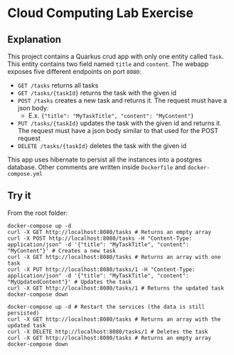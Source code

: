 # Cloud Computing Lab Exercise

## Explanation
This project contains a Quarkus crud app with only one entity called `Task`.
This entity contains two field named `title` and `content`.
The webapp exposes five different endpoints on port `8080`:
- `GET /tasks` returns all tasks
- `GET /tasks/{taskId}` returns the task with the given id
- `POST /tasks` creates a new task and returns it. The request must have a json body:
  - E.x. `{"title": "MyTaskTitle", "content": "MyContent"}`
- `PUT /tasks/{taskId}` updates the task with the given id and returns it. The request must have a json body similar to that used for the POST request
- `DELETE /tasks/{taskId}` deletes the task with the given id

This app uses hibernate to persist all the instances into a postgres database.
Other comments are written inside `Dockerfile` and `docker-compose.yml`

## Try it
From the root folder:
```shell
docker-compose up -d
curl -X GET http://localhost:8080/tasks # Returns an empty array
curl -X POST http://localhost:8080/tasks -H "Content-Type: application/json" -d '{"title": "MyTaskTitle", "content": "MyContent"}' # Creates a new task
curl -X GET http://localhost:8080/tasks # Returns an array with one task
curl -X PUT http://localhost:8080/tasks/1 -H "Content-Type: application/json" -d '{"title": "MyTaskTitle", "content": "MyUpdatedContent"}' # Updates the task
curl -X GET http://localhost:8080/tasks/1 # Returns the updated task
docker-compose down

docker-compose up -d # Restart the services (the data is still persisted)
curl -X GET http://localhost:8080/tasks # Returns an array with the updated task
curl -X DELETE http://localhost:8080/tasks/1 # Deletes the task
curl -X GET http://localhost:8080/tasks # Returns an empty array
docker-compose down
```